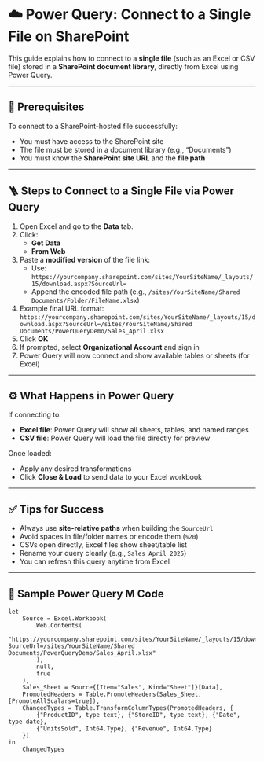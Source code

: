 # ☁️ Power Query: Connect to a Single File on SharePoint

This guide explains how to connect to a **single file** (such as an Excel or CSV file) stored in a **SharePoint document library**, directly from Excel using Power Query.

---

## 🔑 Prerequisites

To connect to a SharePoint-hosted file successfully:
- You must have access to the SharePoint site
- The file must be stored in a document library (e.g., “Documents”)
- You must know the **SharePoint site URL** and the **file path**

---

## 🪜 Steps to Connect to a Single File via Power Query

1. Open Excel and go to the **Data** tab.
2. Click:
   - **Get Data**
   - **From Web**
3. Paste a **modified version** of the file link:
   - Use:  
     `https://yourcompany.sharepoint.com/sites/YourSiteName/_layouts/15/download.aspx?SourceUrl=`
   - Append the encoded file path (e.g., `/sites/YourSiteName/Shared Documents/Folder/FileName.xlsx`)
4. Example final URL format:  
   `https://yourcompany.sharepoint.com/sites/YourSiteName/_layouts/15/download.aspx?SourceUrl=/sites/YourSiteName/Shared Documents/PowerQueryDemo/Sales_April.xlsx`
5. Click **OK**
6. If prompted, select **Organizational Account** and sign in
7. Power Query will now connect and show available tables or sheets (for Excel)

---

## ⚙️ What Happens in Power Query

If connecting to:
- **Excel file**: Power Query will show all sheets, tables, and named ranges
- **CSV file**: Power Query will load the file directly for preview

Once loaded:
- Apply any desired transformations
- Click **Close & Load** to send data to your Excel workbook

---

## ✅ Tips for Success

- Always use **site-relative paths** when building the `SourceUrl`
- Avoid spaces in file/folder names or encode them (`%20`)
- CSVs open directly, Excel files show sheet/table list
- Rename your query clearly (e.g., `Sales_April_2025`)
- You can refresh this query anytime from Excel

---

## 🧾 Sample Power Query M Code

```powerquery
let
    Source = Excel.Workbook(
        Web.Contents(
            "https://yourcompany.sharepoint.com/sites/YourSiteName/_layouts/15/download.aspx?SourceUrl=/sites/YourSiteName/Shared Documents/PowerQueryDemo/Sales_April.xlsx"
        ),
        null,
        true
    ),
    Sales_Sheet = Source{[Item="Sales", Kind="Sheet"]}[Data],
    PromotedHeaders = Table.PromoteHeaders(Sales_Sheet, [PromoteAllScalars=true]),
    ChangedTypes = Table.TransformColumnTypes(PromotedHeaders, {
        {"ProductID", type text}, {"StoreID", type text}, {"Date", type date},
        {"UnitsSold", Int64.Type}, {"Revenue", Int64.Type}
    })
in
    ChangedTypes
```